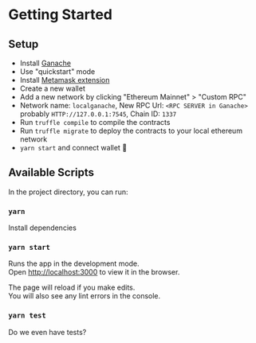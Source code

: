 # Getting Started 

## Setup

- Install [Ganache](https://www.trufflesuite.com/ganache)
- Use "quickstart" mode
- Install [Metamask extension](https://metamask.io/download.html)
- Create a new wallet
- Add a new network by clicking "Ethereum Mainnet" > "Custom RPC"
- Network name: `localganache`, New RPC Url: `<RPC SERVER in Ganache>` probably `HTTP://127.0.0.1:7545`, Chain ID: `1337`
- Run `truffle compile` to compile the contracts
- Run `truffle migrate` to deploy the contracts to your local ethereum network
- `yarn start` and connect wallet :money_with_wings:

## Available Scripts

In the project directory, you can run:
### `yarn` 

Install dependencies

### `yarn start`

Runs the app in the development mode.\
Open [http://localhost:3000](http://localhost:3000) to view it in the browser.

The page will reload if you make edits.\
You will also see any lint errors in the console.

### `yarn test`

Do we even have tests?
